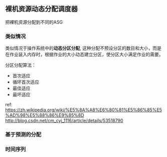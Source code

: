 ## 裸机资源动态分配调度器

把裸机资源分配到不同的ASG

### 类似情况
类似情况于操作系统中的**动态分区分配**, 这种分配不预设分区的数目和大小，而是在作业装入内存时，根据作业的大小动态建立分区，使分区大小满足作业的需要。

分区分配算法：
- 首次适应
- 循环首次适应
- 最佳适应
- 最坏适应

ref: https://zh.wikipedia.org/wiki/%E5%8A%A8%E6%80%81%E5%86%85%E5%AD%98%E5%88%86%E9%85%8D
http://blog.csdn.net/cm_cyj_1116/article/details/53518790
### 基于预测的分配

### 时间序列
